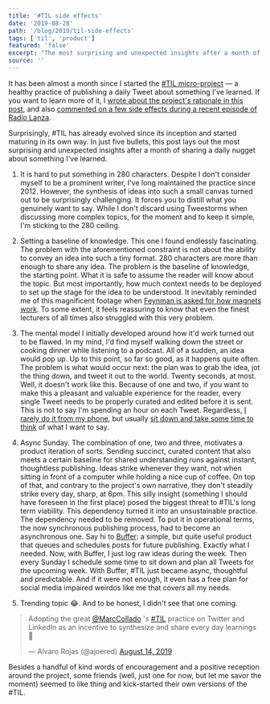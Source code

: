 ```yaml
---
title: '#TIL side effects'
date: '2019-08-28'
path: '/blog/2019/til-side-effects'
tags: ['til', 'product']
featured: 'false'
excerpt: "The most surprising and unexpected insights after a month of publishing a daily Tweet about something I've learned that day. Or what I've learned from Today I Learned."
source: ''
---
```


It has been almost a month since I started the [#TIL micro-project](https://twitter.com/marccollado) — a healthy practice of publishing a daily Tweet about something I've learned. If you want to learn more of it, I [wrote about the project's rationale in this post](/blog/2019/til), and also [commented on a few side effects during a recent episode of Radio Lanza](/work/radio-lanza/episodes/9).

Surprisingly, #TIL has already evolved since its inception and started maturing in its own way. In just five bullets, this post lays out the most surprising and unexpected insights after a month of sharing a daily nugget about something I've learned.

1. It is hard to put something in 280 characters. Despite I don't consider myself to be a prominent writer, I've long maintained the practice since 2012. However, the synthesis of ideas into such a small canvas turned out to be surprisingly challenging. It forces you to distill what you genuinely want to say. While I don't discard using Tweestorms when discussing more complex topics, for the moment and to keep it simple, I'm sticking to the 280 ceiling.

2. Setting a baseline of knowledge. This one I found endlessly fascinating. The problem with the aforementioned constraint is not about the ability to convey an idea into such a tiny format. 280 characters are more than enough to share any idea. The problem is the baseline of knowledge, the starting point. What it is safe to assume the reader will know about the topic. But most importantly, how much context needs to be deployed to set up the stage for the idea to be understood. It inevitably reminded me of this magnificent footage when [Feynman is asked for how magnets work](https://www.youtube.com/watch?v=MO0r930Sn_8). To some extent, it feels reassuring to know that even the finest lecturers of all times also struggled with this very problem.

3. The mental model I initially developed around how it'd work turned out to be flawed. In my mind, I'd find myself walking down the street or cooking dinner while listening to a podcast. All of a sudden, an idea would pop up. Up to this point, so far so good, as it happens quite often. The problem is what would occur next: the plan was to grab the idea, jot the thing down, and tweet it out to the world. Twenty seconds, at most. Well, it doesn't work like this. Because of one and two, if you want to make this a pleasant and valuable experience for the reader, every single Tweet needs to be properly curated and edited before it is sent. This is not to say I'm spending an hour on each Tweet. Regardless, [I rarely do it from my phone](/blog/2019/leapfrogging-the-phone), but usually [sit down and take some time to think](/blog/2018/idle-time) of what I want to say.

4. Async Sunday. The combination of one, two and three, motivates a product iteration of sorts. Sending succinct, curated content that also meets a certain baseline for shared understanding runs against instant, thoughtless publishing. Ideas strike whenever they want, not when sitting in front of a computer while holding a nice cup of coffee. On top of that, and contrary to the project's own narrative, they don't steadily strike every day, sharp, at 6pm. This silly insight (something I should have foreseen in the first place) posed the biggest threat to #TIL's long term viability. This dependency turned it into an unsustainable practice. The dependency needed to be removed. To put it in operational terms, the now synchronous publishing process, had to become an asynchronous one. Say hi to [Buffer](https://buffer.com): a simple, but quite useful product that queues and schedules posts for future publishing. Exactly what I needed. Now, with Buffer, I just log raw ideas during the week. Then every Sunday I schedule some time to sit down and plan all Tweets for the upcoming week. With Buffer, #TIL just became async, thoughtful and predictable. And if it were not enough, it even has a free plan for social media impaired weirdos like me that covers all my needs.

5. Trending topic 😂. And to be honest, I didn't see that one coming.

<blockquote class="twitter-tweet" data-lang="en"><p lang="en" dir="ltr">Adopting the great <a href="https://twitter.com/MarcCollado?ref_src=twsrc%5Etfw">@MarcCollado</a> &#39;s <a href="https://twitter.com/hashtag/TIL?src=hash&amp;ref_src=twsrc%5Etfw">#TIL</a> practice on Twitter and LinkedIn as an incentive to synthesize and share every day learnings 🙏</p>&mdash; Alvaro Rojas (@ajoered) <a href="https://twitter.com/ajoered/status/1161685118513274886?ref_src=twsrc%5Etfw">August 14, 2019</a></blockquote>

Besides a handful of kind words of encouragement and a positive reception around the project, some friends (well, just one for now, but let me savor the moment) seemed to like thing and kick-started their own versions of the #TIL.
